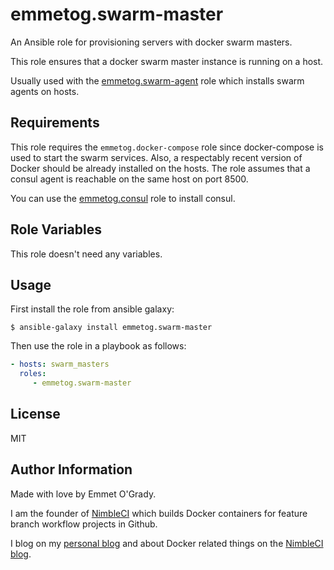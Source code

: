 emmetog.swarm-master
====================

An Ansible role for provisioning servers with docker swarm masters.

This role ensures that a docker swarm master instance is running on a host.

Usually used with the [emmetog.swarm-agent](https://github.com/emmetog/ansible-swarm-agent) role which installs
swarm agents on hosts.

Requirements
------------

This role requires the `emmetog.docker-compose` role since docker-compose is used to start the swarm services.
Also, a respectably recent version of Docker should be already installed on the hosts.
The role assumes that a consul agent is reachable on the same host on port 8500.

You can use the [emmetog.consul](https://galaxy.ansible.com/emmetog/consul/) role to install consul.

Role Variables
--------------

This role doesn't need any variables.

Usage
-----

First install the role from ansible galaxy:
```
$ ansible-galaxy install emmetog.swarm-master
```

Then use the role in a playbook as follows:
```yml
- hosts: swarm_masters
  roles:
     - emmetog.swarm-master
```

License
-------

MIT

Author Information
------------------

Made with love by Emmet O'Grady.

I am the founder of [NimbleCI](https://nimbleci.com) which builds Docker containers for feature branch workflow projects in Github.

I blog on my [personal blog](http://blog.emmetogrady.com) and about Docker related things on the [NimbleCI blog](http://blog.nimbleci.com).